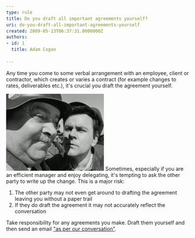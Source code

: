```yaml
---
type: rule
title: Do you draft all important agreements yourself?
uri: do-you-draft-all-important-agreements-yourself
created: 2009-05-13T06:37:31.0000000Z
authors:
- id: 1
  title: Adam Cogan

---
```


Any time you come to some verbal arrangement with an employee, client or contractor, which creates or varies a contract (for example changes to rates, deliverables etc.), it's crucial you draft the agreement yourself. <br>
 
![Can you really trust the other side to draft the agreement correctly?](SuccessfulProjects_DraftAgreementYourself.jpg)
Sometimes, especially if you are an efficient manager and enjoy delegating, it's tempting to ask the other party to write up the change. This is a major risk:

1. The other party may not even get around to drafting the agreement leaving you without a paper trail
2. If they do draft the agreement it may not accurately reflect the conversation


Take responsibility for any agreements you make. Draft them yourself and then send an email ["as per our conversation"](/_layouts/15/FIXUPREDIRECT.ASPX?WebId=3dfc0e07-e23a-4cbb-aac2-e778b71166a2&TermSetId=07da3ddf-0924-4cd2-a6d4-a4809ae20160&TermId=2b86d144-7041-41f3-92aa-d7d59b88149a).
